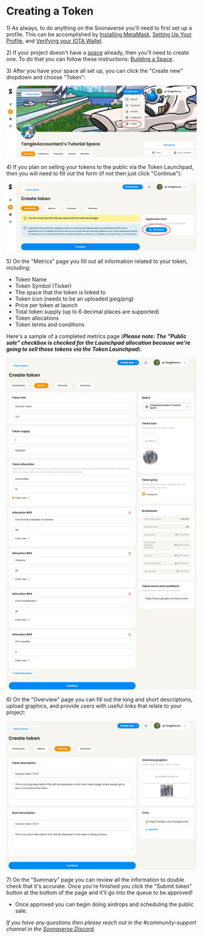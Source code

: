 # Creating a Token

1\) As always, to do anything on the Soonaverse you'll need to first set up a profile. This can be accomplished by [Installing MetaMask](../all-users-getting-started/installing-metamask/), [Setting Up Your Profile](../all-users-getting-started/setting-up-your-profile/), and [Verifying your IOTA Wallet](../all-users-getting-started/verifying-your-iota-wallet.md).

2\) If your project doesn't have a [space](../the-basics/basic-terminology/spaces.md) already, then you'll need to create one. To do that you can follow these instructions: [Building a Space](../space-owners-getting-started/building-a-space.md).

3\) After you have your space all set up, you can click the "Create new" dropdown and choose "Token":

![](<../.gitbook/assets/image (7).png>)

4\) If you plan on selling your tokens to the public via the Token Launchpad, then you will need to fill out the form (if not then just click "Continue"):

![](<../.gitbook/assets/image (30).png>)

5\) On the "Metrics" page you fill out all information related to your token, including:

* Token Name
* Token Symbol (Ticker)
* The space that the token is linked to
* Token icon (needs to be an uploaded jpeg/png)
* Price per token at launch
* Total token supply (up to 6 decimal places are supported)
* Token allocations
* Token terms and conditions

Here's a sample of a completed metrics page (_**Please note: The "Public sale" checkbox is checked for the Launchpad allocation because we're going to sell those tokens via the Token Launchpad**_):

![](<../.gitbook/assets/image (6).png>)

6\) On the "Overview" page you can fill out the long and short descriptions, upload graphics, and provide users with useful links that relate to your project:

![](<../.gitbook/assets/image (27).png>)

7\) On the "Summary" page you can review all the information to double check that it's accurate. Once you're finished you click the "Submit token" button at the bottom of the page and it'll go into the queue to be approved!

* Once approved you can begin doing airdrops and scheduling the public sale.



_If you have any questions then please reach out in the #community-support channel in the_ [_Soonaverse Discord_](../tips-and-tricks/social-media-comms/discord.md)_._
